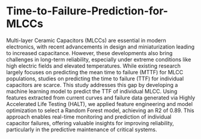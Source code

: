 # Time-to-Failure-Prediction-for-MLCCs
Multi-layer Ceramic Capacitors (MLCCs) are essential in modern electronics, with recent advancements in design and miniaturization leading to increased capacitance. However, these developments also bring challenges in long-term reliability, especially under extreme conditions like high electric fields and elevated temperatures. While existing research largely focuses on predicting the mean time to failure (MTTF) for MLCC populations, studies on predicting the time to failure (TTF) for individual capacitors are scarce. This study addresses this gap by developing a machine learning model to predict the TTF of individual MLCC. Using features extracted from current curves and failure data generated via Highly Accelerated Life Testing (HALT), we applied feature engineering and model optimization to select a Random Forest model, achieving an R2 of 0.89. This approach enables real-time monitoring and prediction of individual capacitor failures, offering valuable insights for improving reliability, particularly in the predictive maintenance of critical systems.
